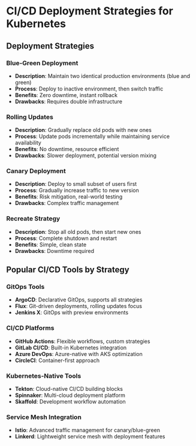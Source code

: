 
# CI/CD Deployment Strategies for Kubernetes

## Deployment Strategies

### Blue-Green Deployment
- **Description**: Maintain two identical production environments (blue and green)
- **Process**: Deploy to inactive environment, then switch traffic
- **Benefits**: Zero downtime, instant rollback
- **Drawbacks**: Requires double infrastructure

### Rolling Updates
- **Description**: Gradually replace old pods with new ones
- **Process**: Update pods incrementally while maintaining service availability
- **Benefits**: No downtime, resource efficient
- **Drawbacks**: Slower deployment, potential version mixing

### Canary Deployment
- **Description**: Deploy to small subset of users first
- **Process**: Gradually increase traffic to new version
- **Benefits**: Risk mitigation, real-world testing
- **Drawbacks**: Complex traffic management

### Recreate Strategy
- **Description**: Stop all old pods, then start new ones
- **Process**: Complete shutdown and restart
- **Benefits**: Simple, clean state
- **Drawbacks**: Downtime required

## Popular CI/CD Tools by Strategy

### GitOps Tools
- **ArgoCD**: Declarative GitOps, supports all strategies
- **Flux**: Git-driven deployments, rolling updates focus
- **Jenkins X**: GitOps with preview environments

### CI/CD Platforms
- **GitHub Actions**: Flexible workflows, custom strategies
- **GitLab CI/CD**: Built-in Kubernetes integration
- **Azure DevOps**: Azure-native with AKS optimization
- **CircleCI**: Container-first approach

### Kubernetes-Native Tools
- **Tekton**: Cloud-native CI/CD building blocks
- **Spinnaker**: Multi-cloud deployment platform
- **Skaffold**: Development workflow automation

### Service Mesh Integration
- **Istio**: Advanced traffic management for canary/blue-green
- **Linkerd**: Lightweight service mesh with deployment features
